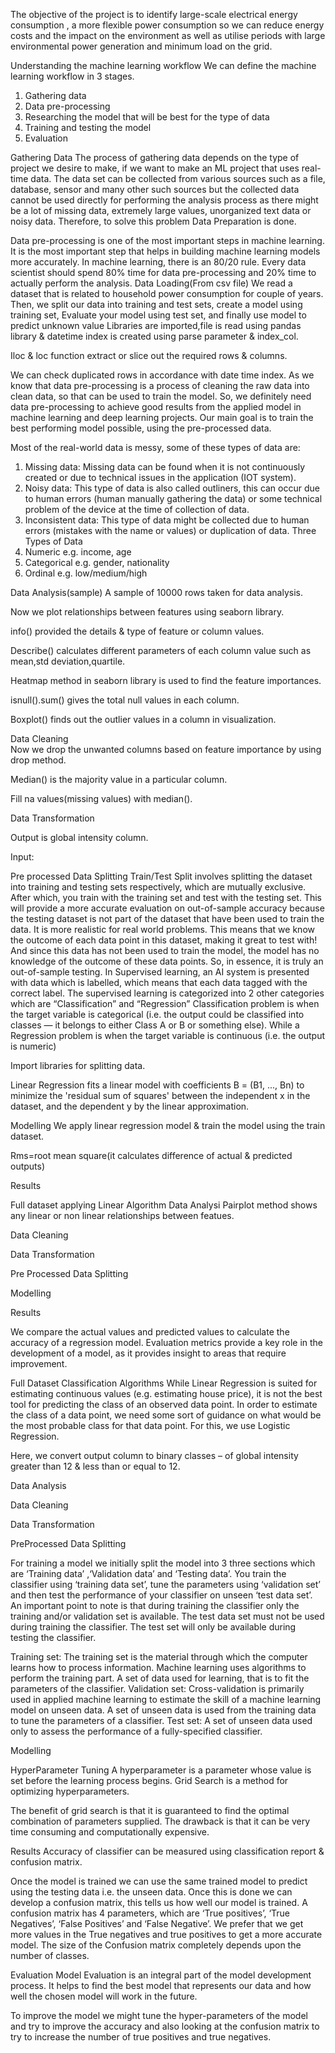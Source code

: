 


The objective of the project is to identify  large-scale electrical  energy consumption , a more flexible power consumption so we can reduce energy costs and the impact on the environment as well as utilise periods with large environmental power generation and minimum load on the grid.

Understanding the machine learning workflow
We can define the machine learning workflow in 3 stages.
1.	Gathering data
2.	Data pre-processing
3.	Researching the model that will be best for the type of data
4.	Training and testing the model
5.	Evaluation

Gathering Data
The process of gathering data depends on the type of project we desire to make, if we want to make an ML project that uses real-time data. The data set can be collected from various sources such as a file, database, sensor and many other such sources but the collected data cannot be used directly for performing the analysis process as there might be a lot of missing data, extremely large values, unorganized text data or noisy data. Therefore, to solve this problem Data Preparation is done.

Data pre-processing is one of the most important steps in machine learning. It is the most important step that helps in building machine learning models more accurately. In machine learning, there is an 80/20 rule. Every data scientist should spend 80% time for data pre-processing and 20% time to actually perform the analysis.
Data Loading(From csv file)
 We read a dataset that is related to household power consumption for couple of years. Then, we split our data into training and test sets, create a model using training set, Evaluate your model using test set, and finally use model to predict unknown value
Libraries are imported,file is read using pandas library & datetime index is created using parse parameter & index_col.




 


Iloc & loc function extract or slice out the required rows & columns.


We can check duplicated rows in accordance with date time index.
As we know that data pre-processing is a process of cleaning the raw data into clean data, so that can be used to train the model. So, we definitely need data pre-processing to achieve good results from the applied model in machine learning and deep learning projects. Our main goal is to train the best performing model possible, using the pre-processed data.

Most of the real-world data is messy, some of these types of data are:
1. Missing data: Missing data can be found when it is not continuously created or due to technical issues in the application (IOT system).
2. Noisy data: This type of data is also called outliners, this can occur due to human errors (human manually gathering the data) or some technical problem of the device at the time of collection of data.
3. Inconsistent data: This type of data might be collected due to human errors (mistakes with the name or values) or duplication of data.
Three Types of Data
1. Numeric e.g. income, age
2. Categorical e.g. gender, nationality
3. Ordinal e.g. low/medium/high

Data Analysis(sample)
A sample of 10000 rows taken for data analysis.




 Now we plot relationships between features using seaborn library.




info()  provided the details & type of feature or column values.	





Describe() calculates different parameters of each column value such as mean,std deviation,quartile.	


	
Heatmap method in seaborn library is used to find the feature importances.	





	
isnull().sum() gives the total null values in each column.	



Boxplot() finds out the outlier values in a column in visualization.
















Data Cleaning	
Now we drop the unwanted columns based on feature importance by using drop method.




Median() is the majority value in a particular column.






Fill na values(missing values) with median().











Data Transformation







Output  is global intensity column.


Input:







Pre processed Data Splitting
Train/Test Split involves splitting the dataset into training and testing sets respectively, which are mutually exclusive. After which, you train with the training set and test with the testing set. This will provide a more accurate evaluation on out-of-sample accuracy because the testing dataset is not part of the dataset that have been used to train the data. It is more realistic for real world problems.
This means that we know the outcome of each data point in this dataset, making it great to test with! And since this data has not been used to train the model, the model has no knowledge of the outcome of these data points. So, in essence, it is truly an out-of-sample testing.
In Supervised learning, an AI system is presented with data which is labelled, which means that each data tagged with the correct label.
The supervised learning is categorized into 2 other categories which are “Classification” and “Regression”
Classification problem is when the target variable is categorical (i.e. the output could be classified into classes — it belongs to either Class A or B or something else).
While a Regression problem is when the target variable is continuous (i.e. the output is numeric)

Import libraries for splitting data.







Linear Regression fits a linear model with coefficients B = (B1, ..., Bn) to minimize the 'residual sum of squares' between the independent x in the dataset, and the dependent y by the linear approximation.





Modelling
We apply linear regression model & train the model using the train dataset.






Rms=root mean square(it calculates difference of actual & predicted outputs)

Results



Full dataset applying Linear Algorithm
Data Analysi
Pairplot method shows any linear or non linear relationships between featues.



















































Data Cleaning






















	


Data Transformation
	




Pre Processed Data Splitting





Modelling







Results





We compare the actual values and predicted values to calculate the accuracy of a regression model. Evaluation metrics provide a key role in the development of a model, as it provides insight to areas that require improvement.
	

Full Dataset Classification Algorithms
While Linear Regression is suited for estimating continuous values (e.g. estimating house price), it is not the best tool for predicting the class of an observed data point. In order to estimate the class of a data point, we need some sort of guidance on what would be the most probable class for that data point. For this, we use Logistic Regression.




Here, we convert output column to binary classes – of global intensity greater than 12 & less than or equal to  12.








Data Analysis





























	



Data Cleaning
























Data Transformation











PreProcessed Data Splitting







For training a model we initially split the model into 3 three sections which are ‘Training data’ ,‘Validation data’ and ‘Testing data’.
You train the classifier using ‘training data set’, tune the parameters using ‘validation set’ and then test the performance of your classifier on unseen ‘test data set’. An important point to note is that during training the classifier only the training and/or validation set is available. The test data set must not be used during training the classifier. The test set will only be available during testing the classifier.

Training set: The training set is the material through which the computer learns how to process information. Machine learning uses algorithms to perform the training part. A set of data used for learning, that is to fit the parameters of the classifier.
Validation set: Cross-validation is primarily used in applied machine learning to estimate the skill of a machine learning model on unseen data. A set of unseen data is used from the training data to tune the parameters of a classifier.
Test set: A set of unseen data used only to assess the performance of a fully-specified classifier.

Modelling





















HyperParameter Tuning
A hyperparameter is a parameter whose value is set before the learning process begins.
Grid Search is a method for optimizing hyperparameters.


	












The benefit of grid search is that it is guaranteed to find the optimal combination of parameters supplied. The drawback is that it can be very time consuming and computationally expensive.

















































	












	







Results
Accuracy of classifier can be measured using classification report & confusion matrix.
	


	
	




Once the model is trained we can use the same trained model to predict using the testing data i.e. the unseen data. Once this is done we can develop a confusion matrix, this tells us how well our model is trained. A confusion matrix has 4 parameters, which are ‘True positives’, ‘True Negatives’, ‘False Positives’ and ‘False Negative’. We prefer that we get more values in the True negatives and true positives to get a more accurate model. The size of the Confusion matrix completely depends upon the number of classes.


Evaluation
Model Evaluation is an integral part of the model development process. It helps to find the best model that represents our data and how well the chosen model will work in the future.

To improve the model we might tune the hyper-parameters of the model and try to improve the accuracy and also looking at the confusion matrix to try to increase the number of true positives and true negatives.






